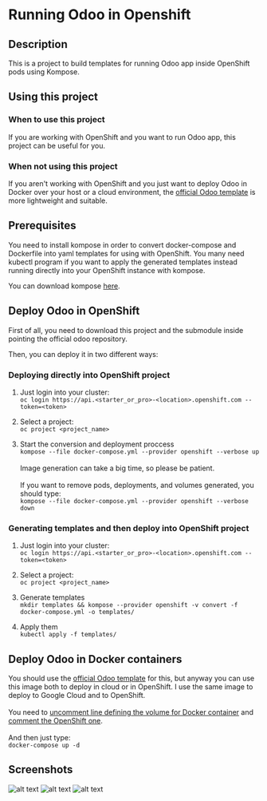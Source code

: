 # Running Odoo in Openshift

## Description
This is a project to build templates for running Odoo app inside OpenShift pods using Kompose.

## Using this project
### When to use this project
If you are working with OpenShift and you want to run Odoo app, this project can be useful for you.

### When not using this project
If you aren't working with OpenShift and you just want to deploy Odoo in Docker over your host or a cloud environment, the [official Odoo template](https://hub.docker.com/_/odoo/) is more lightweight and suitable.

## Prerequisites
You need to install kompose in order to convert docker-compose and Dockerfile into yaml templates for using with OpenShift. You many need kubectl program if you want to apply the generated templates instead running directly into your OpenShift instance with kompose.

You can download kompose [here](https://github.com/kubernetes/kompose/blob/master/docs/installation.md).

## Deploy Odoo in OpenShift
First of all, you need to download this project and the submodule inside pointing the official odoo repository.<br/>

Then, you can deploy it in two different ways:

### Deploying directly into OpenShift project
1. Just login into your cluster:<br/>
```oc login https://api.<starter_or_pro>-<location>.openshift.com --token=<token>```

2. Select a project:<br/>
```oc project <project_name>```

3. Start the conversion and deployment proccess <br/>
```kompose --file docker-compose.yml --provider openshift --verbose up```<br/><br/>
Image generation can take a big time, so please be patient.
<br/><br/>
If you want to remove pods, deployments, and volumes generated, you should type:<br/>
```kompose --file docker-compose.yml --provider openshift --verbose down```

### Generating templates and then deploy into OpenShift project

1. Just login into your cluster:<br/>
```oc login https://api.<starter_or_pro>-<location>.openshift.com --token=<token>```

2. Select a project:<br/>
```oc project <project_name>```

3. Generate templates<br/>
```mkdir templates && kompose --provider openshift -v convert -f docker-compose.yml -o templates/```

4. Apply them<br/>
```kubectl apply -f templates/```

## Deploy Odoo in Docker containers
You should use the [official Odoo template](https://hub.docker.com/_/odoo/) for this, but anyway you can use this image both to deploy in cloud or in OpenShift. I use the same image to deploy to Google Cloud and to OpenShift.<br/><br/>
You need to [uncomment line defining the volume for Docker container](https://github.com/jialvarez/odoo_openshift/blob/master/docker-compose.yml#L22) and [comment the OpenShift one](https://github.com/jialvarez/odoo_openshift/blob/master/docker-compose.yml#L19).<br/><br/>
And then just type:<br/>
```docker-compose up -d```

## Screenshots
![alt text](https://github.com/jialvarez/odoo_openshift/raw/master/screenshots/001.png "Deployments")
![alt text](https://github.com/jialvarez/odoo_openshift/raw/master/screenshots/002.png "Pods")
![alt text](https://github.com/jialvarez/odoo_openshift/raw/master/screenshots/003.png "Odoo")
